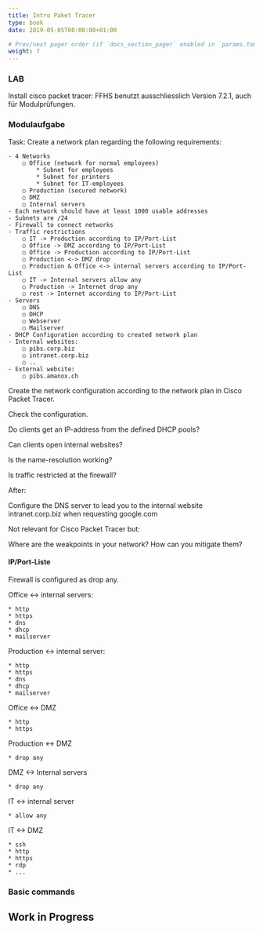 ```yaml
---
title: Intro Paket Tracer
type: book
date: 2019-05-05T00:00:00+01:00

# Prev/next pager order (if `docs_section_pager` enabled in `params.toml`)
weight: 7
---
```


### LAB

Install cisco packet tracer:
FFHS benutzt ausschliesslich Version 7.2.1, auch für Modulprüfungen.

### Modulaufgabe

Task: Create a network plan regarding the following requirements:

    - 4 Networks
        ○ Office (network for normal employees)
            * Subnet for employees
            * Subnet for printers
            * Subnet for IT-employees
        ○ Production (secured network)
        ○ DMZ
        ○ Internal servers
    - Each network should have at least 1000 usable addresses
    - Subnets are /24
    - Firewall to connect networks
    - Traffic restrictions
        ○ IT -> Production according to IP/Port-List
        ○ Office -> DMZ according to IP/Port-List
        ○ Office -> Production according to IP/Port-List
        ○ Production <-> DMZ drop
        ○ Production & Office <-> internal servers according to IP/Port-List
        ○ IT -> Internal servers allow any
        ○ Production -> Internet drop any
        ○ rest -> Internet according to IP/Port-List
    - Servers
        ○ DNS
        ○ DHCP
        ○ Webserver
        ○ Mailserver
    - DHCP Configuration according to created network plan
    - Internal websites:
        ○ pibs.corp.biz
        ○ intranet.corp.biz
        ○ ..
    - External website:
        ○ pibs.amanox.ch

Create the network configuration according to the network plan in Cisco Packet Tracer.

Check the configuration.

Do clients get an IP-address from the defined DHCP pools?

Can clients open internal websites?

Is the name-resolution working?

Is traffic restricted at the firewall?

After:

Configure the DNS server to lead you to the internal website intranet.corp.biz when requesting google.com

Not relevant for Cisco Packet Tracer but:

Where are the weakpoints in your network? How can you mitigate them?


#### IP/Port-Liste
Firewall is configured as drop any.

Office <-> internal servers:

    * http
    * https
    * dns
    * dhcp
    * mailserver

Production <-> internal server:

    * http
    * https
    * dns
    * dhcp
    * mailserver

Office <-> DMZ

    * http
    * https

Production <-> DMZ

    * drop any

DMZ <-> Internal servers

    * drop any

IT <-> internal server

    * allow any

IT <-> DMZ

    * ssh
    * http
    * https
    * rdp
    * ...



### Basic commands

## Work in Progress